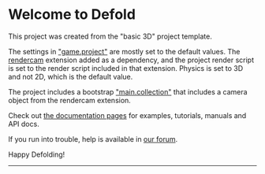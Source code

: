 # Welcome to Defold

This project was created from the "basic 3D" project template.

The settings in ["game.project"](defold://open?path=/game.project) are mostly set to the default values. The [rendercam](https://github.com/rgrams/rendercam) extension added as a dependency, and the project render script is set to the render script included in that extension. Physics is set to 3D and not 2D, which is the default value.

The project includes a bootstrap ["main.collection"](defold://open?path=/main/main.collection) that includes a camera object from the rendercam extension.

Check out [the documentation pages](https://defold.com/learn) for examples, tutorials, manuals and API docs.

If you run into trouble, help is available in [our forum](https://forum.defold.com).

Happy Defolding!

---